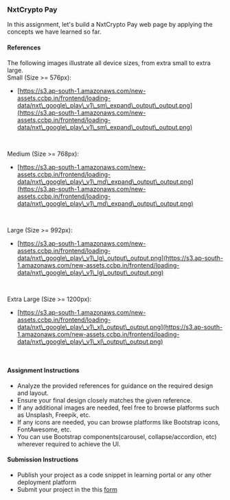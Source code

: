 ### NxtCrypto Pay

In this assignment, let's build a NxtCrypto Pay web page by applying the concepts we have learned so far.

#### References

The following images illustrate all device sizes, from extra small to extra large.
<br/>
Small (Size >= 576px):

- [https://s3.ap-south-1.amazonaws.com/new-assets.ccbp.in/frontend/loading-data/nxt\_google\_play\_v1\_sm\_expand\_output\_output.png](https://s3.ap-south-1.amazonaws.com/new-assets.ccbp.in/frontend/loading-data/nxt\_google\_play\_v1\_sm\_expand\_output\_output.png)

<br/>

Medium (Size >= 768px):

- [https://s3.ap-south-1.amazonaws.com/new-assets.ccbp.in/frontend/loading-data/nxt\_google\_play\_v1\_md\_expand\_output\_output.png](https://s3.ap-south-1.amazonaws.com/new-assets.ccbp.in/frontend/loading-data/nxt\_google\_play\_v1\_md\_expand\_output\_output.png)

<br/>

Large (Size >= 992px):

- [https://s3.ap-south-1.amazonaws.com/new-assets.ccbp.in/frontend/loading-data/nxt\_google\_play\_v1\_lg\_output\_output.png](https://s3.ap-south-1.amazonaws.com/new-assets.ccbp.in/frontend/loading-data/nxt\_google\_play\_v1\_lg\_output\_output.png)

<br/>

Extra Large (Size >= 1200px):

- [https://s3.ap-south-1.amazonaws.com/new-assets.ccbp.in/frontend/loading-data/nxt\_google\_play\_v1\_xl\_output\_output.png](https://s3.ap-south-1.amazonaws.com/new-assets.ccbp.in/frontend/loading-data/nxt\_google\_play\_v1\_xl\_output\_output.png)

<br/>

#### Assignment Instructions

- Analyze the provided references for guidance on the required design and layout.
- Ensure your final design closely matches the given reference.
- If any additional images are needed, feel free to browse platforms such as Unsplash, Freepik, etc.
- If any icons are needed, you can browse platforms like Bootstrap icons, FontAwesome, etc.
- You can use Bootstrap components(carousel, collapse/accordion, etc) wherever required to achieve the UI.

#### Submission Instructions

- Publish your project as a code snippet in learning portal or any other deployment platform
- Submit your project in the this [form]()
